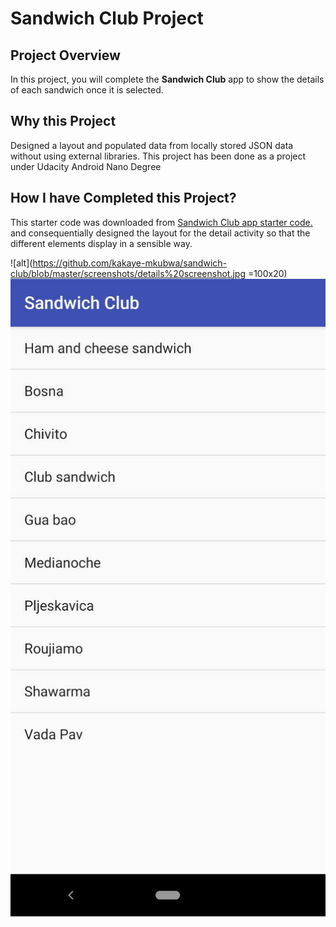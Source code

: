 # Sandwich Club Project

## Project Overview
In this project, you will complete the **Sandwich Club** app to
show the details of each sandwich once it is selected.

## Why this Project
Designed a layout and populated data from locally stored JSON data without
using external libraries. This project has been done as a project under Udacity
Android Nano Degree

## How I have Completed this Project?
This starter code was downloaded from [Sandwich Club app starter code.](https://github.com/udacity/sandwich-club-starter-code)
and consequentially designed the layout for the detail activity so that the different elements
display in a sensible way.

![alt](https://github.com/kakaye-mkubwa/sandwich-club/blob/master/screenshots/details%20screenshot.jpg =100x20)
![alt](https://github.com/kakaye-mkubwa/sandwich-club/blob/master/screenshots/sandwich%20list.jpg)
